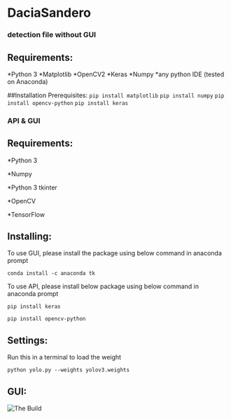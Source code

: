 # DaciaSandero

### detection file without GUI

## Requirements:
*Python 3
*Matplotlib
*OpenCV2
*Keras
*Numpy
*any python IDE (tested on Anaconda)

##Installation
Prerequisites:
```pip install matplotlib```
```pip install numpy```
```pip install opencv-python```
```pip install keras```


### API & GUI
## Requirements: 
*Python 3

*Numpy

*Python 3 tkinter

*OpenCV

*TensorFlow
 
## Installing:
To use GUI, please install the package using below command in anaconda prompt 

```conda install -c anaconda tk```


To use API, please install below package using below command in anaconda prompt

```pip install keras```

```pip install opencv-python```

## Settings:
Run this in a terminal to load the weight 

```python yolo.py --weights yolov3.weights```

## GUI:
![The Build](./ui.PNG?raw=true)
